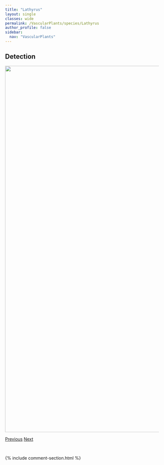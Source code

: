 ```yaml
---
title: "Lathyrus"
layout: single
classes: wide
permalink: /VascularPlants/species/Lathyrus
author_profile: false
sidebar:
  nav: "VascularPlants"
---
```


<h2>Detection</h2>

<a href="https://drive.google.com/uc?export=view&id=1np6g5QXuyCDbp3fpl3wpFJqSvZP0az0P">
<img src="https://drive.google.com/uc?export=view&id=1np6g5QXuyCDbp3fpl3wpFJqSvZP0az0P" height = "1200" width = "800">
</a>


<a href="/DevelopmentWebsite/VascularPlants/species/LarixLyallii" class="pagination--pager" title="Larix lyallii">Previous</a> <a href="/DevelopmentWebsite/VascularPlants/species/LathyrusOchroleucus" class="pagination--pager" title="Lathyrus ochroleucus">Next</a>

<p>&nbsp;</p>

{% include comment-section.html %}
